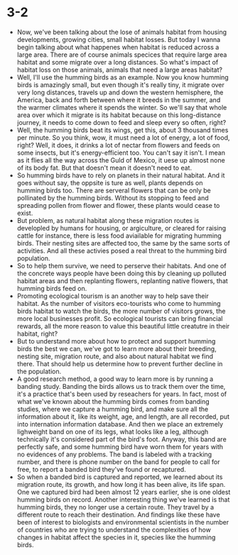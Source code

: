 # 3-2

+ Now, we've been talking about the lose of animals habitat from housing developments, growing cities, small habitat losses. But today I wanna begin talking about what happenes when habitat is reduced across a large area. There are of course animals specices that require large area habitat and some migrate over a long distances. So what's impact of habitat loss on those animals, animals that need a large areas habitat? 
+ Well, I'll use the humming birds as an example. Now you know humming birds is amazingly small, but even though it's really tiny, it migrate over very long distances, travels up and down the western hemisphere, the America, back and forth between where it breeds in the summer, and the warmer climates where it spends the winter. So we'll say that whole area over which it migrate is its habitat because on this long-distance journey, it needs to come down to feed and sleep every so often, right?
+ Well, the humming birds beat its wings, get this, about 3 thousand times per minute. So you think, wow, it must need a lot of energy, a lot of food, right? Well, it does, it drinks a lot of nectar from flowers and feeds on some insects, but it's energy-efficient too. You can't say it isn't. I mean as it flies all the way across the Guld of Mexico, it uese up almost none of its body fat. But that doesn't mean it doesn't need to eat. 
+ So humming birds have to rely on planets in their natural habitat. And it goes without say, the oppsite is ture as well, plants depends on humming birds too. There are serveral flowers that can be only be pollinated by the humming birds. Without its stopping to feed and spreading pollen from flower and flower, these plants would cease to exist.
+ But problem, as natural habitat along these migration routes is developled by humans for housing, or argiculture, or cleared for raising cattle for instance, there is less food aviailable for migrating humming birds. Their nesting sites are affected too, the same by the same sorts of activities. And all these activies posed a real threat to the humming bird population.
+ So to help them survive, we need to perserve their habitats. And one of the concrete ways people have been doing this by cleaning up polluted habitat areas and then replanting flowers, replanting native flowers, that humming birds feed on. 
+ Promoting ecological tourism is an another way to help save their habitat. As the number of visitors eco-tourists who come to humming birds habitat to watch the birds, the more number of visitors grows, the more local businesses profit. So ecological tourists can bring financial rewards, all the more reason to value this beautiful little creatutre in their habitat, right?
+ But to understand more about how to protect and support humming birds the best we can, we've got to learn more about their breeding, nesting site, migration route, and also about natural habitat we find there. That should help us determine how to prevent further decline in the population.
+ A good research method, a good way to learn more is by running a banding study. Banding the birds allows us to track them over the time, it's a practice that's been used by reseachers for years. In fact, most of what we've known about the humming birds comes from banding studies, where we capture a humming bird, and make sure all the information about it, like its weight, age, and length, are all recorded, put into internation information database. And then we place an extremely lighweight band on one of its legs, what looks like a leg, although technically it's considered part of the bird's foot. Anyway, this band are perfectly safe, and some humming bird have worn them for years with no evidences of any problems. The band is labeled with a tracking number, and there is phone number on the band for people to call for free, to report a banded bird they've found or recaptured.
+ So when a banded bird is captured and reported, we learned about its migration route, its growth, and how long it has been alive, its life span. One we captured bird had been almost 12 years earlier, she is one oldest humming birds on record. Another interesting thing we've learned is that humming birds, they no longer use a certain route. They travel by a different route to reach their destination. And findings like these have been of interest to biologists and environmental scientists in the number of countries who are trying to understand the complexities of how changes in habitat affect the species in it, species like the humming birds.